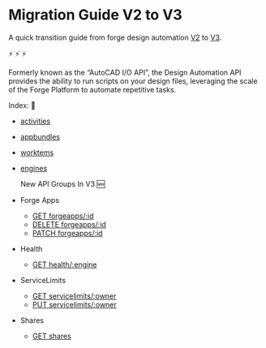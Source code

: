 # Migration Guide  V2 to V3 

A quick transition guide from forge design automation [V2](https://forge.autodesk.com/en/docs/design-automation/v2/developers_guide/overview/) to [V3](https://forge.autodesk.com/en/docs/design-automation/v3/developers_guide/overview/).

:zap: :zap: :zap:

Formerly known as the “AutoCAD I/O API”, the Design Automation API provides the ability to run scripts on your design files, leveraging the scale of the Forge Platform to automate repetitive tasks.

Index: :card_index:

- [activities](https://github.com/MadhukarMoogala/v2tov3/blob/master/activities.md)
- [appbundles](https://github.com/MadhukarMoogala/v2tov3/blob/master/workitems.md)
- [worktems](https://github.com/MadhukarMoogala/v2tov3/blob/master/workitems.md)
- [engines](https://github.com/MadhukarMoogala/v2tov3/blob/master/engines.md)

  New  API Groups In V3 :new:

- Forge Apps
  - [GET forgeapps/:id](https://forge.autodesk.com/en/docs/design-automation/v3/reference/http/forgeapps-id-GET/)
  - [DELETE forgeapps/:id](https://forge.autodesk.com/en/docs/design-automation/v3/reference/http/forgeapps-id-DELETE/)
  - [PATCH forgeapps/:id](https://forge.autodesk.com/en/docs/design-automation/v3/reference/http/forgeapps-id-PATCH/)
- Health 
  
  - [GET health/:engine](https://forge.autodesk.com/en/docs/design-automation/v3/reference/http/health-engine-GET/)
- ServiceLimits
  - [GET servicelimits/:owner](https://forge.autodesk.com/en/docs/design-automation/v3/reference/http/servicelimits-owner-GET/)
  - [PUT servicelimits/:owner](https://forge.autodesk.com/en/docs/design-automation/v3/reference/http/servicelimits-owner-PUT/)
- Shares
  
  - [GET shares](https://forge.autodesk.com/en/docs/design-automation/v3/reference/http/shares-GET/)

